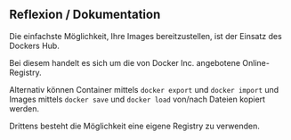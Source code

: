 ﻿Reflexion / Dokumentation
-------------------------

Die einfachste Möglichkeit, Ihre Images bereitzustellen, ist der Einsatz des Dockers Hub. 

Bei diesem handelt es sich um die von Docker Inc. angebotene Online-Registry. 

Alternativ können Container mittels `docker export` und `docker import` und Images mittels `docker save` und `docker load` von/nach Dateien kopiert werden.

Drittens besteht die Möglichkeit eine eigene Registry zu verwenden.


